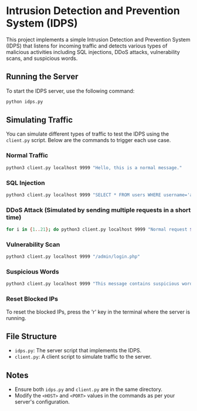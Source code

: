 
# Intrusion Detection and Prevention System (IDPS)

This project implements a simple Intrusion Detection and Prevention System (IDPS) that listens for incoming traffic and detects various types of malicious activities including SQL injections, DDoS attacks, vulnerability scans, and suspicious words.

## Running the Server

To start the IDPS server, use the following command:

```bash
python idps.py
```

## Simulating Traffic

You can simulate different types of traffic to test the IDPS using the `client.py` script. Below are the commands to trigger each use case.

### Normal Traffic

```bash
python3 client.py localhost 9999 "Hello, this is a normal message."
```

### SQL Injection

```bash
python3 client.py localhost 9999 "SELECT * FROM users WHERE username='admin' --"
```

### DDoS Attack (Simulated by sending multiple requests in a short time)

```bash
for i in {1..21}; do python3 client.py localhost 9999 "Normal request $i"; done
```

### Vulnerability Scan

```bash
python3 client.py localhost 9999 "/admin/login.php"
```

### Suspicious Words

```bash
python3 client.py localhost 9999 "This message contains suspicious words like ISIS and Jihad."
```

### Reset Blocked IPs

To reset the blocked IPs, press the 'r' key in the terminal where the server is running.

## File Structure

- `idps.py`: The server script that implements the IDPS.
- `client.py`: A client script to simulate traffic to the server.

## Notes

- Ensure both `idps.py` and `client.py` are in the same directory.
- Modify the `<HOST>` and `<PORT>` values in the commands as per your server's configuration.